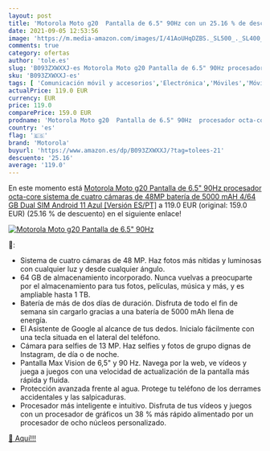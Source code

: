 ```yaml
---
layout: post
title: 'Motorola Moto g20  Pantalla de 6.5" 90Hz con un 25.16 % de descuento'
date: 2021-09-05 12:53:56
image: 'https://m.media-amazon.com/images/I/41AoUHqDZBS._SL500_._SL400_.jpg'
comments: true
category: ofertas
author: 'tole.es'
slug: 'B093ZXWXXJ-es Motorola Moto g20 Pantalla de 6.5" 90Hz procesador octa-...'
sku: 'B093ZXWXXJ-es'
tags: [ 'Comunicación móvil y accesorios','Electrónica','Móviles','Móviles y smartphones libres','android','motorola', ]
actualPrice: 119.0 EUR
currency: EUR
price: 119.0
comparePrice: 159.0 EUR
prodname: 'Motorola Moto g20  Pantalla de 6.5" 90Hz  procesador octa-core  sistema de cuatro cámaras de 48MP  batería de 5000 mAH  4/64 GB  Dual SIM  Android 11   Azul [Versión ES/PT]'
country: 'es'
flag: '🇪🇸'
brand: 'Motorola'
buyurl: 'https://www.amazon.es/dp/B093ZXWXXJ/?tag=tolees-21'
descuento: '25.16'
average: '119.0'
---
```


En este momento está [Motorola Moto g20  Pantalla de 6.5" 90Hz  procesador octa-core  sistema de cuatro cámaras de 48MP  batería de 5000 mAH  4/64 GB  Dual SIM  Android 11   Azul [Versión ES/PT]](https://www.amazon.es/dp/B093ZXWXXJ/?tag=tolees-21) a 119.0 EUR (original: 159.0 EUR) (25.16 %  de descuento) en el siguiente enlace!

[![Motorola Moto g20  Pantalla de 6.5" 90Hz](https://m.media-amazon.com/images/I/41AoUHqDZBS._SL500_._SL400_.jpg)](https://www.amazon.es/dp/B093ZXWXXJ/?tag=tolees-21)

🔎:

- Sistema de cuatro cámaras de 48 MP. Haz fotos más nítidas y luminosas con cualquier luz y desde cualquier ángulo.
- 64 GB de almacenamiento incorporado. Nunca vuelvas a preocuparte por el almacenamiento para tus fotos, películas, música y más, y es ampliable hasta 1 TB.
- Batería de más de dos días de duración. Disfruta de todo el fin de semana sin cargarlo gracias a una batería de 5000 mAh llena de energía.
- El Asistente de Google al alcance de tus dedos. Inicialo fácilmente con una tecla situada en el lateral del teléfono.
- Cámara para selfies de 13 MP. Haz selfies y fotos de grupo dignas de Instagram, de día o de noche.
- Pantalla Max Vision de 6,5" y 90 Hz. Navega por la web, ve vídeos y juega a juegos con una velocidad de actualización de la pantalla más rápida y fluida.
- Protección avanzada frente al agua. Protege tu teléfono de los derrames accidentales y las salpicaduras.
- Procesador más inteligente e intuitivo. Disfruta de tus vídeos y juegos con un procesador de gráficos un 38 % más rápido alimentado por un procesador de ocho núcleos personalizado.

[🛒 Aquí!!!](https://www.amazon.es/dp/B093ZXWXXJ/?tag=tolees-21)
